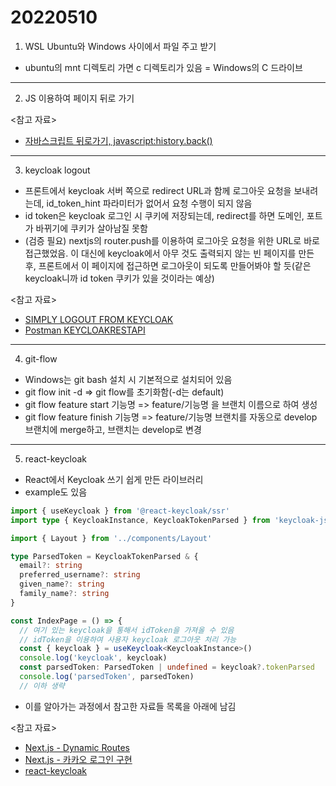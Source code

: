 # 20220510

1. WSL Ubuntu와 Windows 사이에서 파일 주고 받기

- ubuntu의 mnt 디렉토리 가면 c 디렉토리가 있음 = Windows의 C 드라이브

---

2. JS 이용하여 페이지 뒤로 가기

<참고 자료>

- [자바스크립트 뒤로가기, javascript:history.back()](https://jamesdreaming.tistory.com/27)

---

3. keycloak logout

- 프론트에서 keycloak 서버 쪽으로 redirect URL과 함께 로그아웃 요청을 보내려는데, id_token_hint 파라미터가 없어서 요청 수행이 되지 않음
- id token은 keycloak 로그인 시 쿠키에 저장되는데, redirect를 하면 도메인, 포트가 바뀌기에 쿠키가 살아남질 못함
- (검증 필요) nextjs의 router.push를 이용하여 로그아웃 요청을 위한 URL로 바로 접근했었음. 이 대신에 keycloak에서 아무 것도 출력되지 않는 빈 페이지를 만든 후, 프론트에서 이 페이지에 접근하면 로그아웃이 되도록 만들어봐야 할 듯(같은 keycloak니까 id token 쿠키가 있을 것이라는 예상)

<참고 자료>

- [SIMPLY LOGOUT FROM KEYCLOAK](https://suedbroecker.net/2021/05/18/simply-logout-from-keycloak/)
- [Postman KEYCLOAKRESTAPI](https://documenter.getpostman.com/view/7294517/SzmfZHnd#6a5f4ee3-9454-4387-83a7-aac067b7af44)

---

4. git-flow

- Windows는 git bash 설치 시 기본적으로 설치되어 있음
- git flow init -d => git flow를 초기화함(-d는 default)
- git flow feature start 기능명 => feature/기능명 을 브랜치 이름으로 하여 생성
- git flow feature finish 기능명 => feature/기능명 브랜치를 자동으로 develop 브랜치에 merge하고, 브랜치는 develop로 변경

---

5. react-keycloak

- React에서 Keycloak 쓰기 쉽게 만든 라이브러리
- example도 있음

```typescript
import { useKeycloak } from '@react-keycloak/ssr'
import type { KeycloakInstance, KeycloakTokenParsed } from 'keycloak-js'

import { Layout } from '../components/Layout'

type ParsedToken = KeycloakTokenParsed & {
  email?: string
  preferred_username?: string
  given_name?: string
  family_name?: string
}

const IndexPage = () => {
  // 여기 있는 keycloak을 통해서 idToken을 가져올 수 있음
  // idToken을 이용하여 사용자 keycloak 로그아웃 처리 가능
  const { keycloak } = useKeycloak<KeycloakInstance>()
  console.log('keycloak', keycloak)
  const parsedToken: ParsedToken | undefined = keycloak?.tokenParsed
  console.log('parsedToken', parsedToken)
  // 이하 생략
```

- 이를 알아가는 과정에서 참고한 자료들 목록을 아래에 남김

<참고 자료>

- [Next.js - Dynamic Routes](https://nextjs.org/docs/routing/dynamic-routes)
- [Next.js - 카카오 로그인 구현](https://velog.io/@tunggary/NextJS-Jwt-%EB%A1%9C%EA%B7%B8%EC%9D%B8-%EA%B5%AC%ED%98%84)
- [react-keycloak](https://github.com/react-keycloak/react-keycloak)
